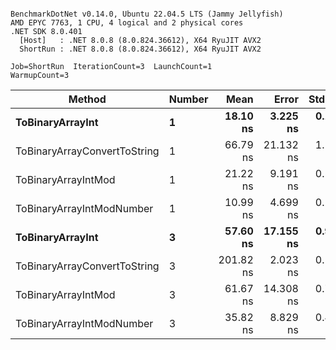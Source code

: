 ```

BenchmarkDotNet v0.14.0, Ubuntu 22.04.5 LTS (Jammy Jellyfish)
AMD EPYC 7763, 1 CPU, 4 logical and 2 physical cores
.NET SDK 8.0.401
  [Host]   : .NET 8.0.8 (8.0.824.36612), X64 RyuJIT AVX2
  ShortRun : .NET 8.0.8 (8.0.824.36612), X64 RyuJIT AVX2

Job=ShortRun  IterationCount=3  LaunchCount=1  
WarmupCount=3  

```
| Method                       | Number | Mean      | Error     | StdDev   | Min       | Max       | Gen0   | Allocated |
|----------------------------- |------- |----------:|----------:|---------:|----------:|----------:|-------:|----------:|
| **ToBinaryArrayInt**             | **1**      |  **18.10 ns** |  **3.225 ns** | **0.177 ns** |  **17.90 ns** |  **18.21 ns** | **0.0004** |      **32 B** |
| ToBinaryArrayConvertToString | 1      |  66.79 ns | 21.132 ns | 1.158 ns |  65.60 ns |  67.91 ns | 0.0011 |      96 B |
| ToBinaryArrayIntMod          | 1      |  21.22 ns |  9.191 ns | 0.504 ns |  20.68 ns |  21.68 ns | 0.0004 |      32 B |
| ToBinaryArrayIntModNumber    | 1      |  10.99 ns |  4.699 ns | 0.258 ns |  10.84 ns |  11.28 ns | 0.0004 |      32 B |
| **ToBinaryArrayInt**             | **3**      |  **57.60 ns** | **17.155 ns** | **0.940 ns** |  **56.64 ns** |  **58.52 ns** | **0.0011** |      **96 B** |
| ToBinaryArrayConvertToString | 3      | 201.82 ns |  2.023 ns | 0.111 ns | 201.70 ns | 201.91 ns | 0.0033 |     296 B |
| ToBinaryArrayIntMod          | 3      |  61.67 ns | 14.308 ns | 0.784 ns |  60.84 ns |  62.40 ns | 0.0011 |      96 B |
| ToBinaryArrayIntModNumber    | 3      |  35.82 ns |  8.829 ns | 0.484 ns |  35.27 ns |  36.19 ns | 0.0011 |      96 B |
